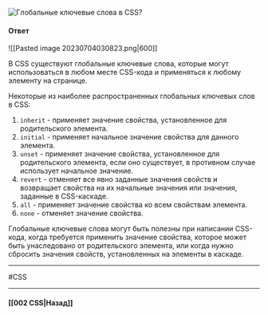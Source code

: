 ![Глобальные ключевые слова в CSS?](https://youtu.be/VYQl2GhbCUs?t=224)

#### Ответ

![[Pasted image 20230704030823.png|600]]

В CSS существуют глобальные ключевые слова, которые могут использоваться в любом месте CSS-кода и применяться к любому элементу на странице.

Некоторые из наиболее распространенных глобальных ключевых слов в CSS:

1. `inherit` - применяет значение свойства, установленное для родительского элемента.
2. `initial` - применяет начальное значение свойства для данного элемента.
3. `unset` - применяет значение свойства, установленное для родительского элемента, если оно существует, в противном случае использует начальное значение.
4. `revert` - отменяет все явно заданные значения свойств и возвращает свойства на их начальные значения или значения, заданные в CSS-каскаде.
5. `all` - применяет значение свойства ко всем свойствам элемента.
6. `none` - отменяет значение свойства.

Глобальные ключевые слова могут быть полезны при написании CSS-кода, когда требуется применить значение свойства, которое может быть унаследовано от родительского элемента, или когда нужно сбросить значения свойств, установленных на элементы в каскаде.

___
#CSS

___

#### [[002 CSS|Назад]]